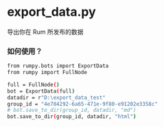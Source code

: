# export_data.py

导出你在 Rum 所发布的数据

### 如何使用？


```bash
from rumpy.bots import ExportData
from rumpy import FullNode

full = FullNode()
bot = ExportData(full)
datadir = r"D:\export_data_test"
group_id = "4e784292-6a65-471e-9f80-e91202e3358c"
# bot.save_to_dir(group_id, datadir, "md")
bot.save_to_dir(group_id, datadir, "html")

```
